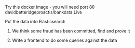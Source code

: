 Try this docker image - you will need port 80
    davidbetteridgeproactis/bankdata:Live


Put the data into Elasticsearch

1. We think some fraud has been committed,  find and prove it

2. Write a frontend to do some queries against the data


